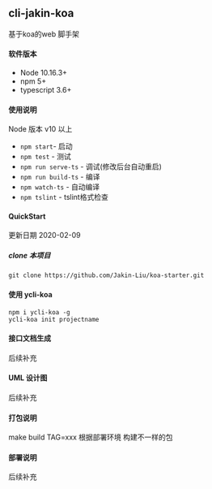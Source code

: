 ## cli-jakin-koa

基于koa的web 脚手架

#### 软件版本

- Node 10.16.3+
- npm 5+
- typescript 3.6+

#### 使用说明
Node 版本 v10 以上
- `npm start`- 启动
- `npm test` - 测试
- `npm run serve-ts` - 调试(修改后台自动重启)
- `npm run build-ts` - 编译
- `npm watch-ts` - 自动编译
- `npm tslint` - tslint格式检查

#### QuickStart
更新日期 2020-02-09

##### clone 本项目
```
git clone https://github.com/Jakin-Liu/koa-starter.git
```
#### 使用 ycli-koa
```
npm i ycli-koa -g
ycli-koa init projectname
```


#### 接口文档生成
后续补充


#### UML 设计图
后续补充


#### 打包说明

make build TAG=xxx 根据部署环境 构建不一样的包


#### 部署说明
后续补充


